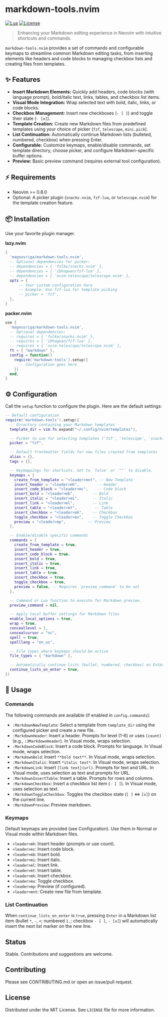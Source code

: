# markdown-tools.nvim

<!-- Badges (replace with actual badges) -->

[![Lua](https://img.shields.io/badge/Lua-blue.svg?style=flat-square&logo=lua)](https://www.lua.org)
[![License](https://img.shields.io/github/license/magnusriga/markdown-tools.nvim?style=flat-square)](LICENSE)

> Enhancing your Markdown editing experience in Neovim with intuitive shortcuts and commands.

`markdown-tools.nvim` provides a set of commands and configurable keymaps to streamline common Markdown editing tasks, from inserting elements like headers and code blocks to managing checkbox lists and creating files from templates.

## ✨ Features

- **Insert Markdown Elements:** Quickly add headers, code blocks (with language prompt), bold/italic text, links, tables, and checkbox list items.
- **Visual Mode Integration:** Wrap selected text with bold, italic, links, or code blocks.
- **Checkbox Management:** Insert new checkboxes (`- [ ]`) and toggle their state (`- [x]`).
- **Template Creation:** Create new Markdown files from predefined templates using your choice of picker (`fzf`, `telescope`, `mini.pick`).
- **List Continuation:** Automatically continue Markdown lists (bulleted, numbered, checkbox) when pressing Enter.
- **Configurable:** Customize keymaps, enable/disable commands, set template directory, choose picker, and configure Markdown-specific buffer options.
- **Preview:** Basic preview command (requires external tool configuration).

## ⚡️ Requirements

- Neovim >= 0.8.0
- Optional: A picker plugin (`snacks.nvim`, `fzf-lua`, or `telescope.nvim`) for the template creation feature.

## 📦 Installation

Use your favorite plugin manager.

**lazy.nvim**

```lua
{
  'magnusriga/markdown-tools.nvim',
  -- Optional dependencies for picker:
  -- dependencies = { 'folke/snacks.nvim' },
  -- dependencies = { 'ibhagwan/fzf-lua' },
  -- dependencies = { 'nvim-telescope/telescope.nvim' },
  opts = {
      -- Your custom configuration here
      -- Example: Use fzf-lua for template picking
      -- picker = 'fzf',
  },
}
```

**packer.nvim**

```lua
use {
  'magnusriga/markdown-tools.nvim',
  -- Optional dependencies:
  -- requires = { 'folke/snacks.nvim' },
  -- requires = { 'ibhagwan/fzf-lua' },
  -- requires = { 'nvim-telescope/telescope.nvim' },
  ft = { "markdown" },
  config = function()
    require('markdown-tools').setup({
      -- Configuration goes here
    })
  end,
}
```

## ⚙️ Configuration

Call the `setup` function to configure the plugin. Here are the default settings:

```lua
-- Default configuration
require('markdown-tools').setup({
  -- Directory containing your Markdown templates
  template_dir = vim.fn.expand("~/.config/nvim/templates"),

  -- Picker to use for selecting templates ('fzf', 'telescope', 'snacks'/'mini.pick')
  picker = "fzf",

  -- Default frontmatter fields for new files created from templates
  alias = {},
  tags = {},

  -- Keymappings for shortcuts. Set to `false` or `""` to disable.
  keymaps = {
    create_from_template = "<leader>mnt", -- New Template
    insert_header = "<leader>mh",        -- Header
    insert_code_block = "<leader>mc",    -- Code block
    insert_bold = "<leader>mb",        -- Bold
    insert_italic = "<leader>mi",      -- Italic
    insert_link = "<leader>ml",        -- Link
    insert_table = "<leader>mt",        -- Table
    insert_checkbox = "<leader>mk",    -- Checkbox
    toggle_checkbox = "<leader>mx",    -- Toggle Checkbox
    preview = "<leader>mp",          -- Preview
  },

  -- Enable/disable specific commands
  commands = {
    create_from_template = true,
    insert_header = true,
    insert_code_block = true,
    insert_bold = true,
    insert_italic = true,
    insert_link = true,
    insert_table = true,
    insert_checkbox = true,
    toggle_checkbox = true,
    preview = false, -- Requires `preview_command` to be set
  },

  -- Command or Lua function to execute for Markdown preview.
  preview_command = nil,

  -- Apply local buffer settings for Markdown files
  enable_local_options = true,
  wrap = true,
  conceallevel = 2,
  concealcursor = "nc",
  spell = true,
  spelllang = "en_us",

  -- File types where keymaps should be active
  file_types = { "markdown" },

  -- Automatically continue lists (bullet, numbered, checkbox) on Enter
  continue_lists_on_enter = true,
})
```

## 🚀 Usage

### Commands

The following commands are available (if enabled in `config.commands`):

- `:MarkdownNewTemplate`: Select a template from `template_dir` using the configured picker and create a new file.
- `:MarkdownHeader`: Insert a header. Prompts for level (1-6) or uses `[count]` (e.g., `:3MarkdownHeader`). In Visual mode, wraps selection.
- `:MarkdownCodeBlock`: Insert a code block. Prompts for language. In Visual mode, wraps selection.
- `:MarkdownBold`: Insert `**bold text**`. In Visual mode, wraps selection.
- `:MarkdownItalic`: Insert `*italic text*`. In Visual mode, wraps selection.
- `:MarkdownLink`: Insert `[link text](url)`. Prompts for text and URL. In Visual mode, uses selection as text and prompts for URL.
- `:MarkdownInsertTable`: Insert a table. Prompts for rows and columns.
- `:MarkdownCheckbox`: Insert a checkbox list item (`- [ ]`). In Visual mode, uses selection as text.
- `:MarkdownToggleCheckbox`: Toggles the checkbox state (`[ ]` <=> `[x]`) on the current line.
- `:MarkdownPreview`: Preview markdown.

### Keymaps

Default keymaps are provided (see Configuration). Use them in Normal or Visual mode within Markdown files.

- `<leader>mh`: Insert header (prompts or use count).
- `<leader>mc`: Insert code block.
- `<leader>mb`: Insert bold.
- `<leader>mi`: Insert italic.
- `<leader>ml`: Insert link.
- `<leader>mt`: Insert table.
- `<leader>mk`: Insert checkbox.
- `<leader>mx`: Toggle checkbox.
- `<leader>mp`: Preview (if configured).
- `<leader>mnt`: Create new file from template.

### List Continuation

When `continue_lists_on_enter` is `true`, pressing `Enter` in a Markdown list item (bullet `*`, `-`, `+`; numbered `1.`; checkbox `- [ ]`, `- [x]`) will automatically insert the next list marker on the new line.

## Status

Stable. Contributions and suggestions are welcome.

## Contributing

Please see CONTRIBUTING.md or open an issue/pull request.

## License

Distributed under the MIT License. See `LICENSE` file for more information.
